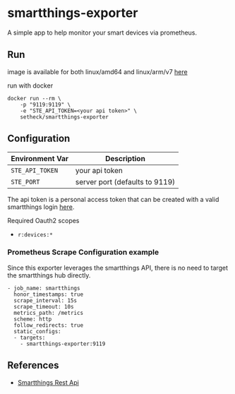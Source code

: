 # smartthings-exporter

A simple app to help monitor your smart devices via prometheus. 

## Run

image is available for both linux/amd64 and linux/arm/v7 [here](https://hub.docker.com/r/setheck/smartthings-exporter)

run with docker
```
docker run --rm \
    -p "9119:9119" \
    -e "STE_API_TOKEN=<your api token>" \
    setheck/smartthings-exporter
```

## Configuration

| Environment Var | Description                    |
|-----------------|--------------------------------|
| `STE_API_TOKEN` | your api token                 |
| `STE_PORT`      | server port (defaults to 9119) |

The api token is a personal access token that can be created with a valid smartthings login [here](https://account.smartthings.com/tokens).

Required Oauth2 scopes
* `r:devices:*`

### Prometheus Scrape Configuration example
Since this exporter leverages the smartthings API, there is no need to target the smartthings hub directly.
```
- job_name: smartthings
  honor_timestamps: true
  scrape_interval: 15s
  scrape_timeout: 10s
  metrics_path: /metrics
  scheme: http
  follow_redirects: true
  static_configs:
  - targets:
    - smartthings-exporter:9119
```

## References

* [Smartthings Rest Api](https://smartthings.developer.samsung.com/docs/api-ref/st-api.html)